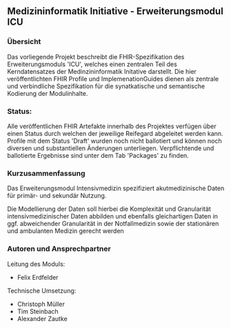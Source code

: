 
## Medizininformatik Initiative - Erweiterungsmodul ICU

### Übersicht
Das vorliegende Projekt beschreibt die FHIR-Spezifikation des Erweiterungsmoduls 'ICU', welches einen zentralen Teil des Kerndatensatzes der Medinzininformatik Initative darstellt. Die hier veröffentlichten FHIR Profile und ImplemenationGuides dienen als zentrale und verbindliche Spezifikation für die synatkatische und semantische Kodierung der Modulinhalte.

### Status: 
Alle veröffentlichen FHIR Artefakte innerhalb des Projektes verfügen über einen Status durch welchen der jeweilige Reifegard abgeleitet werden kann.
Profile mit dem Status 'Draft' wurden noch nicht ballotiert und können noch diversen und substantiellen Änderungen unterliegen. Verpflichtende und ballotierte Ergebnisse sind unter dem Tab 'Packages' zu finden.

### Kurzusammenfassung

Das Erweiterungsmodul Intensivmedizin spezifiziert akutmedizinische Daten für primär- und sekundär Nutzung.

Die Modellierung der Daten soll hierbei die Komplexität und Granularität intensivmedizinischer Daten abbilden und ebenfalls gleichartigen Daten in ggf. abweichender Granularität in der Notfallmedizin sowie der stationären und ambulanten Medizin gerecht werden

### Autoren und Ansprechpartner

Leitung des Moduls:

* Felix Erdfelder

Technische Umsetzung:

* Christoph Müller
* Tim Steinbach
* Alexander Zautke
